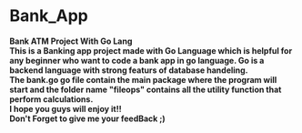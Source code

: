 # Bank_App
<b>Bank ATM Project With Go Lang<b>
<br>
This is a Banking app project made with Go Language which is helpful for any beginner who want to 
code a bank app in go language. Go is a backend language with strong featurs of database handeling.
<br>
The bank.go go file contain the main package where the program will start and the folder name "fileops" contains all the utility function that perform calculations.
<br>
    I hope you guys will enjoy it!!
<br>
        Don't Forget to give me your feedBack ;)
